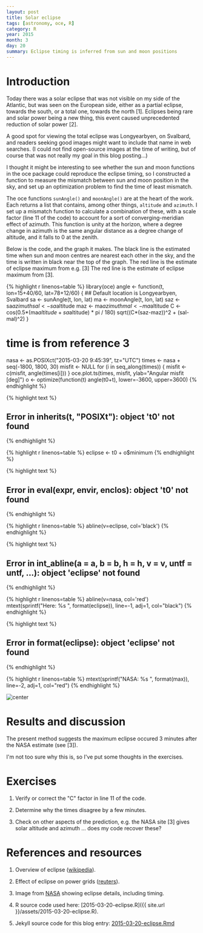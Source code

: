 ```yaml
---
layout: post
title: Solar eclipse
tags: [astronomy, oce, R]
category: R
year: 2015
month: 3
day: 20
summary: Eclipse timing is inferred from sun and moon positions
---
```


# Introduction

Today there was a solar eclipse that was not visible on my side of the
Atlantic, but was seen on the European side, either as a partial eclipse,
towards the south, or a total one, towards the north [1]. Eclipses being rare
and solar power being a new thing, this event caused unprecedented reduction of
solar power [2].

A good spot for viewing the total eclipse was Longyearbyen, on Svalbard, and
readers seeking good images might want to include that name in web searches. (I
could not find open-source images at the time of writing, but of course that
was not really my goal in this blog posting...)

I thought it might be interesting to see whether the sun and moon functions in
the oce package could reproduce the eclipse timing, so I constructed a function
to measure the mismatch between sun and moon position in the sky, and set up an
optimization problem to find the time of least mismatch.

The oce functions ``sunAngle()`` and ``moonAngle()`` are at the heart of the
work. Each returns a list that contains, among other things, ``altitude`` and
``azimuth``. I set up a mismatch function to calculate a combination of these,
with a scale factor (line 11 of the code) to account for a sort of
converging-meridian effect of azimuth. This function is unity at the horizon,
where a degree change in azimuth is the same angular distance as a degree
change of altitude, and it falls to 0 at the zenith.

Below is the code, and the graph it makes. The black line is the estimated time
when sun and moon centres are nearest each other in the sky, and the time is
written in black near the top of the graph. The red line is the estimate of
eclipse maximum from e.g. [3] The red line is the estimate of eclipse maximum
from [3].



{% highlight r linenos=table %}
library(oce)
angle <- function(t, lon=15+40/60, lat=78+12/60)
{
    ## Default location is Longyearbyen, Svalbard
    sa <- sunAngle(t, lon, lat)
    ma <- moonAngle(t, lon, lat)
    saz <- sa$azimuth
    sal <- sa$altitude
    maz <- ma$azimuth
    mal <- ma$altitude
    C <- cos(0.5*(ma$altitude+sa$altitude) * pi / 180)
    sqrt((C*(saz-maz))^2 + (sal-mal)^2)
}
# time is from reference 3
nasa <- as.POSIXct("2015-03-20 9:45:39", tz="UTC")
times <- nasa + seq(-1800, 1800, 30)
misfit <- NULL
for (i in seq_along(times)) {
    misfit <- c(misfit, angle(times[i]))
}
oce.plot.ts(times, misfit, ylab="Angular misfit [deg]")
o <- optimize(function(t) angle(t0+t), lower=-3600, upper=3600)
{% endhighlight %}



{% highlight text %}
## Error in inherits(t, "POSIXt"): object 't0' not found
{% endhighlight %}



{% highlight r linenos=table %}
eclipse <- t0 + o$minimum
{% endhighlight %}



{% highlight text %}
## Error in eval(expr, envir, enclos): object 't0' not found
{% endhighlight %}



{% highlight r linenos=table %}
abline(v=eclipse, col='black')
{% endhighlight %}



{% highlight text %}
## Error in int_abline(a = a, b = b, h = h, v = v, untf = untf, ...): object 'eclipse' not found
{% endhighlight %}



{% highlight r linenos=table %}
abline(v=nasa, col='red')
mtext(sprintf("Here: %s ", format(eclipse)), line=-1, adj=1, col="black")
{% endhighlight %}



{% highlight text %}
## Error in format(eclipse): object 'eclipse' not found
{% endhighlight %}



{% highlight r linenos=table %}
mtext(sprintf("NASA: %s ", format(max)), line=-2, adj=1, col="red")
{% endhighlight %}

![center](http://dankelley.github.io/figs/2015-03-20-eclipse/unnamed-chunk-1-1.png) 

# Results and discussion

The present method suggests the maximum eclipse occured 3 minutes after the NASA estimate (see [3]).

I'm not too sure why this is, so I've put some thoughts in the exercises.

# Exercises

1. Verify or correct the "C" factor in line 11 of the code.

2. Determine why the times disagree by a few minutes.

3. Check on other aspects of the prediction, e.g. the NASA site [3] gives solar
   altitude and azimuth ... does my code recover these?

# References and resources

1. Overview of eclipse ([wikipedia](http://en.wikipedia.org/wiki/Solar_eclipse_of_March_20,_2015#cite_note-6)).

2. Effect of eclipse on power grids ([reuters](http://www.reuters.com/article/2015/03/20/us-solar-eclipse-germany-idUSKBN0MG0S620150320)).

3. Image from
   [NASA](http://eclipse.gsfc.nasa.gov/SEplot/SEplot2001/SE2015Mar20T.GIF)
   showing eclipse details, including timing.

4. R source code used here: [2015-03-20-eclipse.R]({{ site.url }}/assets/2015-03-20-eclipse.R).

5. Jekyll source code for this blog entry: [2015-03-20-eclipse.Rmd](https://raw.github.com/dankelley/dankelley.github.io/master/assets/2015-03-20-eclipse.Rmd)


